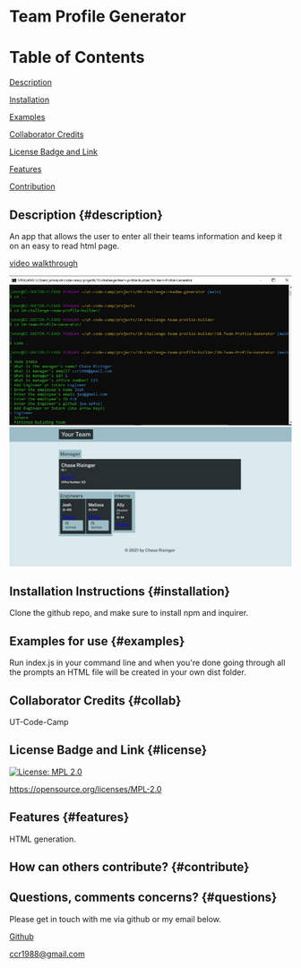 # Team Profile Generator
# Table of Contents

[Description](#description)

[Installation](#installation)

[Examples](#examples)

[Collaborator Credits](#collab)

[License Badge and Link](#license)

[Features](#features)

[Contribution](#contriubte)

## Description {#description}

An app that allows the user to enter all their teams information and keep it on an easy to read html page.

[video walkthrough](https://bootcampspot.instructuremedia.com/embed/06bfbb1f-88b7-4a37-97f8-4a82e89cf1ed)

![image of command prompt](src/images/cmd.jpg?raw=true "Command Prompt")
![image of the html generated into website](src/images/website.jpg?raw=true "Final Webpage")

## Installation Instructions {#installation}

Clone the github repo, and make sure to install npm and inquirer.

## Examples for use {#examples}

Run index.js in your command line and when you're done going through all the prompts an HTML file will be created in your own dist folder.

## Collaborator Credits {#collab}

UT-Code-Camp

## License Badge and Link {#license}

[![License: MPL 2.0](https://img.shields.io/badge/License-MPL_2.0-brightgreen.svg)](https://opensource.org/licenses/MPL-2.0)

https://opensource.org/licenses/MPL-2.0

## Features {#features}

HTML generation.

## How can others contribute? {#contribute}



## Questions, comments concerns? {#questions}

Please get in touch with me via github or my email below.

[Github](https://www.github.com/chase-risinger)

ccr1988@gmail.com


